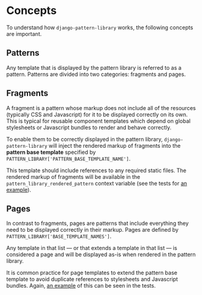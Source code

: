 # Concepts

To understand how `django-pattern-library` works, the following concepts are important.

## Patterns

Any template that is displayed by the pattern library is referred to as a pattern. Patterns are divided into two categories: fragments and pages.

## Fragments

A fragment is a pattern whose markup does not include all of the resources (typically CSS and Javascript) for it to be displayed correctly on its own. This is typical for reusable component templates which depend on global stylesheets or Javascript bundles to render and behave correctly.

To enable them to be correctly displayed in the pattern library, `django-pattern-library` will inject the rendered markup of fragments into the **pattern base template** specified by `PATTERN_LIBRARY['PATTERN_BASE_TEMPLATE_NAME']`.

This template should include references to any required static files. The rendered markup of fragments will be available in the `pattern_library_rendered_pattern` context variable (see the tests for [an example](https://github.com/torchbox/django-pattern-library/blob/master/tests/templates/patterns/base.html)).

## Pages

In contrast to fragments, pages are patterns that include everything they need to be displayed correctly in their markup. Pages are defined by `PATTERN_LIBRARY['BASE_TEMPLATE_NAMES']`.

Any template in that list — or that extends a template in that list — is considered a page and will be displayed as-is when rendered in the pattern library.

It is common practice for page templates to extend the pattern base template to avoid duplicate references to stylesheets and Javascript bundles. Again, [an example](https://github.com/torchbox/django-pattern-library/blob/master/tests/templates/patterns/base_page.html) of this can be seen in the tests.

